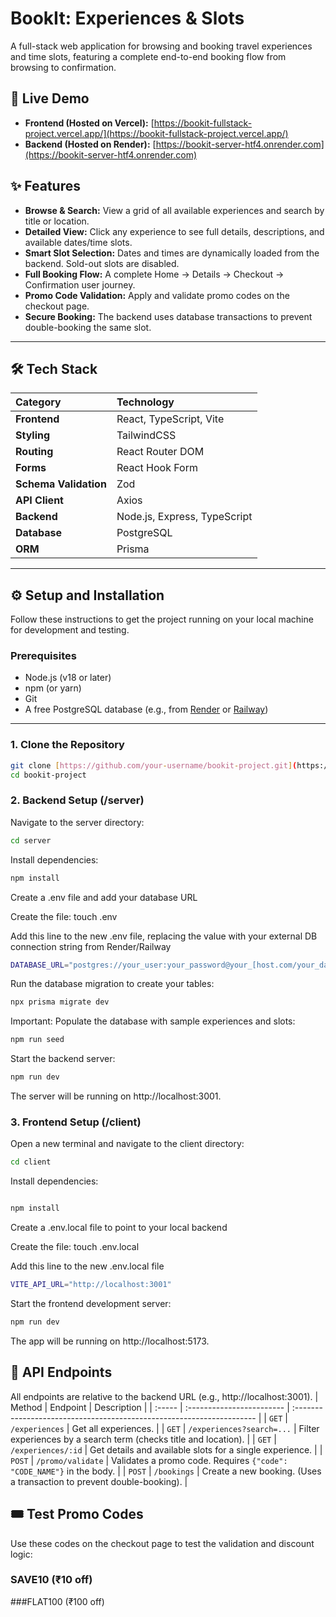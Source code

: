 # BookIt: Experiences & Slots

A full-stack web application for browsing and booking travel experiences and time slots, featuring a complete end-to-end booking flow from browsing to confirmation.

## 🚀 Live Demo

* **Frontend (Hosted on Vercel):** [https://bookit-fullstack-project.vercel.app/](https://bookit-fullstack-project.vercel.app/)
* **Backend (Hosted on Render):** [https://bookit-server-htf4.onrender.com](https://bookit-server-htf4.onrender.com)


## ✨ Features

* **Browse & Search:** View a grid of all available experiences and search by title or location.
* **Detailed View:** Click any experience to see full details, descriptions, and available dates/time slots.
* **Smart Slot Selection:** Dates and times are dynamically loaded from the backend. Sold-out slots are disabled.
* **Full Booking Flow:** A complete Home -> Details -> Checkout -> Confirmation user journey.
* **Promo Code Validation:** Apply and validate promo codes on the checkout page.
* **Secure Booking:** The backend uses database transactions to prevent double-booking the same slot.

---

## 🛠️ Tech Stack

| Category | Technology |
| :--- | :--- |
| **Frontend** | React, TypeScript, Vite |
| **Styling** | TailwindCSS |
| **Routing** | React Router DOM |
| **Forms** | React Hook Form |
| **Schema Validation** | Zod |
| **API Client** | Axios |
| **Backend** | Node.js, Express, TypeScript |
| **Database** | PostgreSQL |
| **ORM** | Prisma |

---

## ⚙️ Setup and Installation

Follow these instructions to get the project running on your local machine for development and testing.

### Prerequisites

* Node.js (v18 or later)
* npm (or yarn)
* Git
* A free PostgreSQL database (e.g., from [Render](https://render.com/) or [Railway](https://railway.app/))

---

### 1. Clone the Repository

```bash
git clone [https://github.com/your-username/bookit-project.git](https://github.com/your-username/bookit-project.git)
cd bookit-project
```

### 2. Backend Setup (/server)
Navigate to the server directory:

```bash
cd server
```
Install dependencies:

```Bash
npm install
```
Create a .env file and add your database URL

Create the file: touch .env

Add this line to the new .env file, replacing the value with your external DB connection string from Render/Railway

```bash
DATABASE_URL="postgres://your_user:your_password@your_[host.com/your_database](https://host.com/your_database)"
```

Run the database migration to create your tables:
```Bash
npx prisma migrate dev
```
Important: Populate the database with sample experiences and slots:

```Bash
npm run seed
```
Start the backend server:

```Bash
npm run dev
```
The server will be running on http://localhost:3001.

### 3. Frontend Setup (/client)
Open a new terminal and navigate to the client directory:

```Bash
cd client
```
Install dependencies:

```Bash

npm install
```
Create a .env.local file to point to your local backend

Create the file: touch .env.local

Add this line to the new .env.local file

```bash
VITE_API_URL="http://localhost:3001"
```

Start the frontend development server:

```Bash
npm run dev
```
The app will be running on http://localhost:5173.

## 🔌 API Endpoints
All endpoints are relative to the backend URL (e.g., http://localhost:3001).
| Method | Endpoint                  | Description                                                           |
| :----- | :------------------------ | :-------------------------------------------------------------------- |
| `GET`  | `/experiences`            | Get all experiences.                                                  |
| `GET`  | `/experiences?search=...` | Filter experiences by a search term (checks title and location).      |
| `GET`  | `/experiences/:id`        | Get details and available slots for a single experience.              |
| `POST` | `/promo/validate`         | Validates a promo code. Requires `{"code": "CODE_NAME"}` in the body. |
| `POST` | `/bookings`               | Create a new booking. (Uses a transaction to prevent double-booking). |


## 🎟️ Test Promo Codes
Use these codes on the checkout page to test the validation and discount logic:

### SAVE10 (₹10 off)
###FLAT100 (₹100 off)
